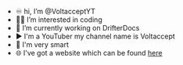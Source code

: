 - ♾️ hi, I’m @VoltacceptYT
- 👨‍💻 I’m interested in coding
- 📄 I’m currently working on DrifterDocs
- ▶️ I'm a YouTuber my channel name is Voltaccept
- 🧠 I'm very smart
- 🌐 I've got a website which can be found [here](voltacceptyt.github.io/VoltacceptYT)

<!---
VoltacceptYT/VoltacceptYT is a ✨ special ✨ repository because its `README.md` (this file) appears on your GitHub profile.
You can click the Preview link to take a look at your changes.
--->
